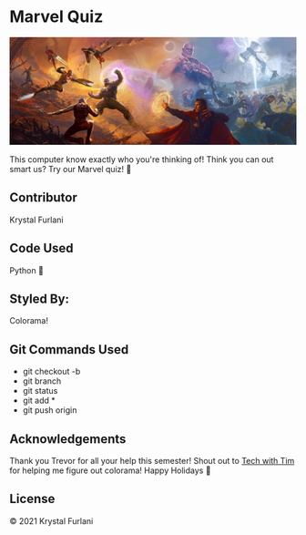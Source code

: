 # Marvel Quiz

<img src="image/banner-marvel.jpg" alt="marvel banner"> 

This computer know exactly who you're thinking of! Think you can out smart us? Try our Marvel quiz! :crystal_ball:

## Contributor 

Krystal Furlani 

## Code Used 

Python :snake: 

## Styled By: 

Colorama! 

## Git Commands Used 

- git checkout -b
- git branch 
- git status 
- git add *
- git push origin 

## Acknowledgements
Thank you Trevor for all your help this semester! 
Shout out to <a href="https://www.youtube.com/watch?v=u51Zjlnui4Y" rel="nofollow">Tech with Tim</a> for helping me figure out colorama!
Happy Holidays :santa:



 
## License 

© 2021 Krystal Furlani